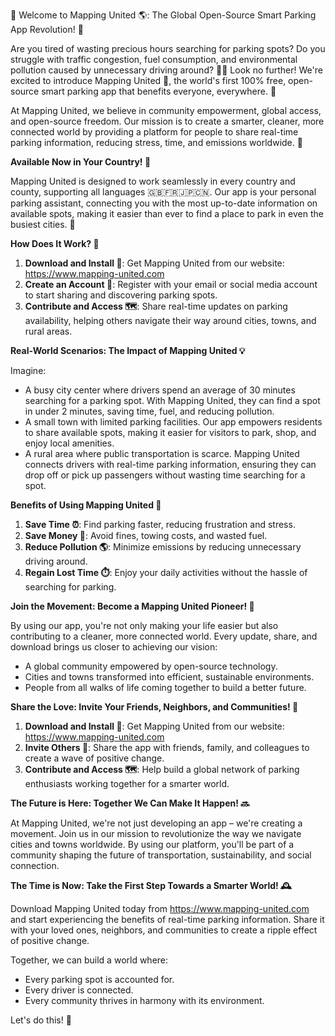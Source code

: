 🚀 Welcome to Mapping United 🌎: The Global Open-Source Smart Parking App Revolution! 👋

Are you tired of wasting precious hours searching for parking spots? Do you struggle with traffic congestion, fuel consumption, and environmental pollution caused by unnecessary driving around? 🚗💨 Look no further! We're excited to introduce Mapping United 🤝, the world's first 100% free, open-source smart parking app that benefits everyone, everywhere. 🌟

At Mapping United, we believe in community empowerment, global access, and open-source freedom. Our mission is to create a smarter, cleaner, more connected world by providing a platform for people to share real-time parking information, reducing stress, time, and emissions worldwide. 🌈

**Available Now in Your Country! 📍**

Mapping United is designed to work seamlessly in every country and county, supporting all languages 🇬🇧🇫🇷🇯🇵🇨🇳. Our app is your personal parking assistant, connecting you with the most up-to-date information on available spots, making it easier than ever to find a place to park in even the busiest cities. 🌆

**How Does It Work? 🤔**

1. **Download and Install 📲**: Get Mapping United from our website: https://www.mapping-united.com
2. **Create an Account 📝**: Register with your email or social media account to start sharing and discovering parking spots.
3. **Contribute and Access 🗺️**: Share real-time updates on parking availability, helping others navigate their way around cities, towns, and rural areas.

**Real-World Scenarios: The Impact of Mapping United 💡**

Imagine:

* A busy city center where drivers spend an average of 30 minutes searching for a parking spot. With Mapping United, they can find a spot in under 2 minutes, saving time, fuel, and reducing pollution.
* A small town with limited parking facilities. Our app empowers residents to share available spots, making it easier for visitors to park, shop, and enjoy local amenities.
* A rural area where public transportation is scarce. Mapping United connects drivers with real-time parking information, ensuring they can drop off or pick up passengers without wasting time searching for a spot.

**Benefits of Using Mapping United 🤝**

1. **Save Time ⏰**: Find parking faster, reducing frustration and stress.
2. **Save Money 💸**: Avoid fines, towing costs, and wasted fuel.
3. **Reduce Pollution 🌎**: Minimize emissions by reducing unnecessary driving around.
4. **Regain Lost Time ⏱️**: Enjoy your daily activities without the hassle of searching for parking.

**Join the Movement: Become a Mapping United Pioneer! 💪**

By using our app, you're not only making your life easier but also contributing to a cleaner, more connected world. Every update, share, and download brings us closer to achieving our vision:

* A global community empowered by open-source technology.
* Cities and towns transformed into efficient, sustainable environments.
* People from all walks of life coming together to build a better future.

**Share the Love: Invite Your Friends, Neighbors, and Communities! 🤝**

1. **Download and Install 📲**: Get Mapping United from our website: https://www.mapping-united.com
2. **Invite Others 👥**: Share the app with friends, family, and colleagues to create a wave of positive change.
3. **Contribute and Access 🗺️**: Help build a global network of parking enthusiasts working together for a smarter world.

**The Future is Here: Together We Can Make It Happen! 🔜**

At Mapping United, we're not just developing an app – we're creating a movement. Join us in our mission to revolutionize the way we navigate cities and towns worldwide. By using our platform, you'll be part of a community shaping the future of transportation, sustainability, and social connection.

**The Time is Now: Take the First Step Towards a Smarter World! 🕰️**

Download Mapping United today from https://www.mapping-united.com and start experiencing the benefits of real-time parking information. Share it with your loved ones, neighbors, and communities to create a ripple effect of positive change.

Together, we can build a world where:

* Every parking spot is accounted for.
* Every driver is connected.
* Every community thrives in harmony with its environment.

Let's do this! 🌟
